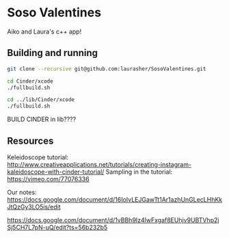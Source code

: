 Soso Valentines
================
Aiko and Laura's c++ app!

Building and running
--------------------
```bash
git clone --recursive git@github.com:laurasher/SosoValentines.git
```

```bash
cd Cinder/xcode
./fullbuild.sh

cd ../lib/Cinder/xcode
./fullbuild.sh
```

BUILD CINDER in lib????

Resources
---------
Keleidoscope tutorial:
http://www.creativeapplications.net/tutorials/creating-instagram-kaleidoscope-with-cinder-tutorial/
Sampling in the tutorial:
https://vimeo.com/77076336

Our notes:
https://docs.google.com/document/d/16IoIvLEJGawTt1Ar1azhUnGLecLHhKkJtQzGy3LO5is/edit

https://docs.google.com/document/d/1vBBh9Iz4lwFxgaf8EUhjv9UBTVhp2jSj5CH7L7pN-uQ/edit?ts=56b232b5

